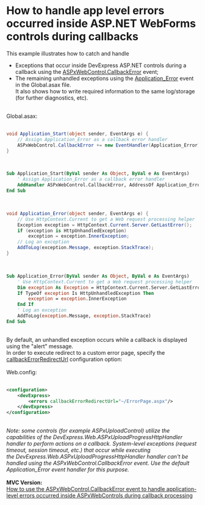 # How to handle app level errors occurred inside ASP.NET WebForms controls during callbacks


<p>This example illustrates how to catch and handle

* Exceptions that occur inside DevExpress ASP.NET controls during a callback using the <a href="https://documentation.devexpress.com/#AspNet/DevExpressWebASPxWebControl_CallbackErrortopic">ASPxWebControl.CallbackError</a> event;
* The remaining unhandled exceptions using the <a href="http://msdn.microsoft.com/en-us/library/24395wz3(v=vs.100).aspx">Application_Error</a> event in the Global.asax file.<br>It also shows how to write required information to the same log/storage (for further diagnostics, etc).</p>
<p><br>Global.asax:<br><br></p>


```cs
void Application_Start(object sender, EventArgs e) {
    // Assign Application_Error as a callback error handler
    ASPxWebControl.CallbackError += new EventHandler(Application_Error);
}
```


<p> </p>


```vb
Sub Application_Start(ByVal sender As Object, ByVal e As EventArgs)
	' Assign Application_Error as a callback error handler
	AddHandler ASPxWebControl.CallbackError, AddressOf Application_Error
End Sub
```


<p> </p>


```cs
void Application_Error(object sender, EventArgs e) {
    // Use HttpContext.Current to get a Web request processing helper
    Exception exception = HttpContext.Current.Server.GetLastError();
    if (exception is HttpUnhandledException)
        exception = exception.InnerException;
    // Log an exception
    AddToLog(exception.Message, exception.StackTrace);
}
```


<p> </p>


```vb
Sub Application_Error(ByVal sender As Object, ByVal e As EventArgs)
	' Use HttpContext.Current to get a Web request processing helper
	Dim exception As Exception = HttpContext.Current.Server.GetLastError()
	If TypeOf exception Is HttpUnhandledException Then
		exception = exception.InnerException
	End If
	' Log an exception
	AddToLog(exception.Message, exception.StackTrace)
End Sub
```


<p><br>By default, an unhandled exception occurs while a callback is displayed using the "alert" message.<br>In order to execute redirect to a custom error page, specify the <a href="https://documentation.devexpress.com/#AspNet/CustomDocument6914">callbackErrorRedirectUrl</a> configuration option:<br><br>Web.config:<br><br></p>


```xml
<configuration>
    <devExpress>
        <errors callbackErrorRedirectUrl="~/ErrorPage.aspx"/>
    </devExpress>
</configuration>
```


<p><br><em>Note: some controls (for example ASPxUploadControl) utilize the capabilities of the DevExpress.Web.ASPxUploadProgressHttpHandler handler to perform actions on a callback. System-level exceptions (request timeout, session timeout, etc.) that occur while executing the DevExpress.Web.ASPxUploadProgressHttpHandler handler can't be handled using the ASPxWebControl.CallbackError event. Use the default Application_Error event handler for this purpose.</em><br><br><strong>MVC Version:</strong><br><a href="https://www.devexpress.com/Support/Center/p/E4588">How to use the ASPxWebControl.CallbackError event to handle application-level errors occurred inside ASPxWebControls during callback processing</a></p>

<br/>


